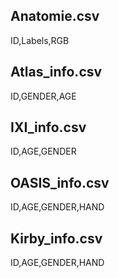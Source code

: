 ## Anatomie.csv
ID,Labels,RGB

## Atlas_info.csv
ID,GENDER,AGE

## IXI_info.csv
ID,AGE,GENDER

## OASIS_info.csv
ID,AGE,GENDER,HAND

## Kirby_info.csv
ID,AGE,GENDER,HAND
